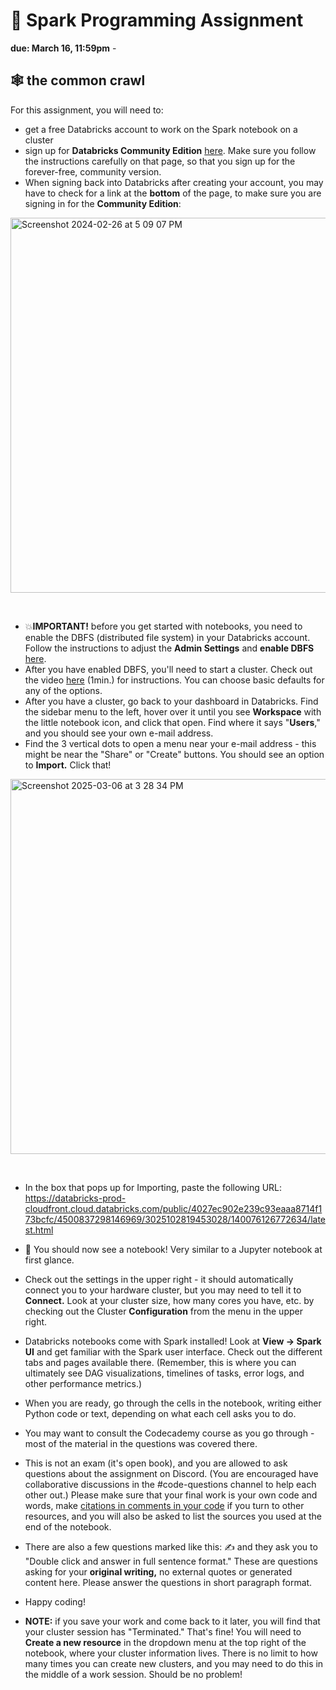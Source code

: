 # 🤖 Spark Programming Assignment 

**due: March 16, 11:59pm** - 

## 🕸️ the common crawl  

For this assignment, you will need to:
- get a free Databricks account to work on the Spark notebook on a cluster 
- sign up for **Databricks Community Edition** [here](https://docs.databricks.com/en/getting-started/community-edition.html). Make sure you follow the instructions carefully on that page, so that you sign up for the forever-free, community version.
- When signing back into Databricks after creating your account, you may have to check for a link at the **bottom** of the page, to make sure you are signing in for the **Community Edition**:
<img width="600" alt="Screenshot 2024-02-26 at 5 09 07 PM" src="https://github.com/mab253/bigdata_spring24/assets/17707843/9ecfa8d0-d9a9-44b4-b9d3-2437b662f9c6">
<p>&nbsp;</p>

- 💥**IMPORTANT!** before you get started with notebooks, you need to enable the DBFS (distributed file system) in your Databricks account. Follow the instructions to adjust the **Admin Settings** and **enable DBFS** [here](https://docs.databricks.com/en/administration-guide/workspace-settings/dbfs-browser.html).
- After you have enabled DBFS, you'll need to start a cluster. Check out the video [here](https://www.youtube.com/watch?v=csa3Wz5xt5k) (1min.) for instructions. You can choose basic defaults for any of the options.
- After you have a cluster, go back to your dashboard in Databricks. Find the sidebar menu to the left, hover over it until you see **Workspace** with the little notebook icon, and click that open. Find where it says "**Users**," and you should see your own e-mail address.
- Find the 3 vertical dots to open a menu near your e-mail address - this might be near the "Share" or "Create" buttons. You should see an option to **Import.** Click that!
<img width="600" alt="Screenshot 2025-03-06 at 3 28 34 PM" src="https://github.com/user-attachments/assets/ad3fed5a-46dc-47a5-b88a-b1d331d73961" />
<p>&nbsp;</p>

- In the box that pops up for Importing, paste the following URL: https://databricks-prod-cloudfront.cloud.databricks.com/public/4027ec902e239c93eaaa8714f173bcfc/4500837298146969/3025102819453028/140076126772634/latest.html
- 📒 You should now see a notebook! Very similar to a Jupyter notebook at first glance.
- Check out the settings in the upper right - it should automatically connect you to your hardware cluster, but you may need to tell it to **Connect.** Look at your cluster size, how many cores you have, etc. by checking out the Cluster **Configuration** from the menu in the upper right.
- Databricks notebooks come with Spark installed! Look at **View -> Spark UI** and get familiar with the Spark user interface. Check out the different tabs and pages available there. (Remember, this is where you can ultimately see DAG visualizations, timelines of tasks, error logs, and other performance metrics.)
- When you are ready, go through the cells in the notebook, writing either Python code or text, depending on what each cell asks you to do.
- You may want to consult the Codecademy course as you go through - most of the material in the questions was covered there.
- This is not an exam (it's open book), and you are allowed to ask questions about the assignment on Discord. (You are encouraged have collaborative discussions in the #code-questions channel to help each other out.) Please make sure that your final work is your own code and words, make [citations in comments in your code](https://github.com/mab253/bigdata_spring24/blob/main/citations.md) if you turn to other resources, and you will also be asked to list the sources you used at the end of the notebook.
- There are also a few questions marked like this: ✍️ and they ask you to "Double click and answer in full sentence format." These are questions asking for your **original writing,** no external quotes or generated content here. Please answer the questions in short paragraph format.
- Happy coding! 

- **NOTE:** if you save your work and come back to it later, you will find that your cluster session has "Terminated." That's fine! You will need to **Create a new resource** in the dropdown menu at the top right of the notebook, where your cluster information lives. There is no limit to how many times you can create new clusters, and you may need to do this in the middle of a work session. Should be no problem!
